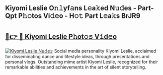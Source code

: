 ## Kiyomi Leslie O𝚗𝚕yf𝚊ns L𝚎a𝚔ed N𝚞𝚍es - Part-Qpt P𝚑𝚘tos Vi𝚍𝚎o - H𝚘𝚝 Part L𝚎a𝚔s BrJR9

# <h2><a href="http://kf5qhoq.oniu.top/?m=Kiyomi+Leslie">🔗👉 🔴 Kiyomi Leslie P𝚑ot𝚘𝚜 V𝚒d𝚎o</a></h2>

[![Kiyomi Leslie Nu𝚍e𝚜](https://i.imgur.com/0qMVB7G.gif)](http://kf5qhoq.oniu.top/?m=Kiyomi+Leslie)
Social media personality Kiyomi Leslie, acclaimed for disseminating dance and lifestyle ideas, through presentations and personal vlogs. Outstanding mime artist Kiyomi Leslie, recognized for their remarkable abilities and achievements in the art of silent storytelling.  
